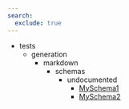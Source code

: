 ```yaml
---
search:
  exclude: true
---
```


- tests
    - generation
        - markdown
            - schemas
                - undocumented
                    - [MySchema1](tests/generation/markdown/schemas/undocumented/MySchema1.md)
                    - [MySchema2](tests/generation/markdown/schemas/undocumented/MySchema2.md)
